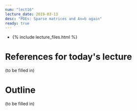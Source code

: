 ```yaml
---
num: "lect16"
lecture_date: 2019-03-13
desc: "PDEs: Sparse matrices and Ax=b again"
ready: true
---
```


* {% include lecture_files.html %}

# References for today's lecture

(to be filled in)

# Outline

(to be filled in)
